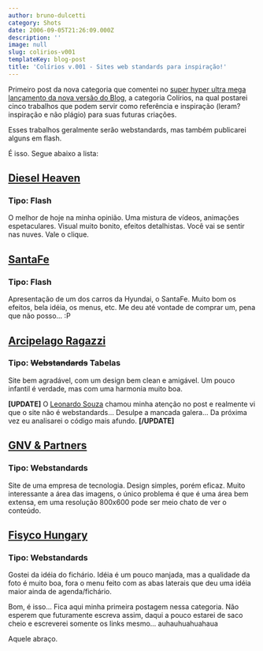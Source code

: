 ```yaml
---
author: bruno-dulcetti
category: Shots
date: 2006-09-05T21:26:09.000Z
description: ''
image: null
slug: colirios-v001
templateKey: blog-post
title: 'Colírios v.001 - Sites web standards para inspiração!'
---
```


Primeiro post da nova categoria que comentei no <a href="/segunda-versao-finalmente-saiu-brunão-v20-flexpower">super hyper ultra mega lançamento da nova versão do Blog</a>, a categoria Colírios, na qual postarei cinco trabalhos que podem servir como referência e inspiração (leram? inspiração e não plágio) para suas futuras criações.

Esses trabalhos geralmente serão webstandards, mas também publicarei alguns em flash.

É isso. Segue abaixo a lista:

## <a href="http://www.diesel.com/campaigns/aw06/" title="Ver o site da Diesel Heaven">Diesel Heaven</a>

### Tipo: Flash

O melhor de hoje na minha opinião. Uma mistura de vídeos, animações espetaculares. Visual muito bonito, efeitos detalhistas. Você vai se sentir nas nuves. Vale o clique.

## <a href="http://newsantafe.hyundai-motor.com/index_sub.html" title="Ver o site do SantaFe">SantaFe</a>

### Tipo: Flash

Apresentação de um dos carros da Hyundai, o SantaFe. Muito bom os efeitos, bela idéia, os menus, etc. Me deu até vontade de comprar um, pena que não posso... :P

## <a href="http://www.arcipelagoragazzi.it/html/chi_siamo.php">Arcipelago Ragazzi</a>

### Tipo: ~~Webstandards~~ Tabelas

Site bem agradável, com um design bem clean e amigável. Um pouco infantil é verdade, mas com uma harmonia muito boa.

**[UPDATE]**
O <a href="http://www.teamdesign.com.br/" title="Ver o site do Leonardo Souza">Leonardo Souza</a> chamou minha atenção no post e realmente vi que o site não é webstandards... Desulpe a mancada galera... Da próxima vez eu analisarei o código mais afundo.
**[/UPDATE]**

## <a href="http://www.gnvpartners.com/web/category/portfolio/">GNV &#038; Partners</a>

### Tipo: Webstandards

Site de uma empresa de tecnologia. Design simples, porém eficaz. Muito interessante a área das imagens, o único problema é que é uma área bem extensa, em uma resolução 800x600 pode ser meio chato de ver o conteúdo.

## <a href="http://www.fisyco.com/hungary/">Fisyco Hungary</a>

### Tipo: Webstandards

Gostei da idéia do fichário. Idéia é um pouco manjada, mas a qualidade da foto é muito boa, fora o menu feito com as abas laterais que deu uma idéia maior ainda de agenda/fichário.

Bom, é isso... Fica aqui minha primeira postagem nessa categoria. Não esperem que futuramente escreva assim, daqui a pouco estarei de saco cheio e escreverei somente os links mesmo... auhauhuahuahaua

Aquele abraço.
